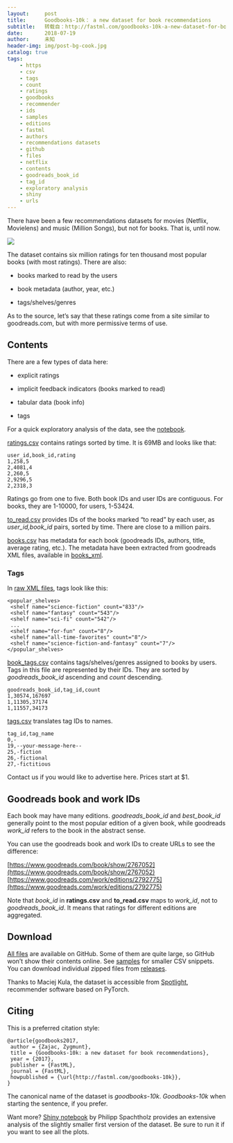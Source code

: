 ```yaml
---
layout:     post
title:      Goodbooks-10k： a new dataset for book recommendations
subtitle:   转载自：http://fastml.com/goodbooks-10k-a-new-dataset-for-book-recommendations/
date:       2018-07-19
author:     未知
header-img: img/post-bg-cook.jpg
catalog: true
tags:
    - https
    - csv
    - tags
    - count
    - ratings
    - goodbooks
    - recommender
    - ids
    - samples
    - editions
    - fastml
    - authors
    - recommendations datasets
    - github
    - files
    - netflix
    - contents
    - goodreads_book_id
    - tag_id
    - exploratory analysis
    - shiny
    - urls
---
```


There have been a few recommendations datasets for movies (Netflix, Movielens) and music (Million Songs), but not for books. That is, until now.










![](http://fastml.com/images/goodbooks.jpg)


The dataset contains six million ratings for ten thousand most popular books (with most ratings). There are also:

- books marked to read by the users

- book metadata (author, year, etc.)

- tags/shelves/genres


As to the source, let’s say that these ratings come from a site similar to goodreads.com, but with more permissive terms of use.

## Contents

There are a few types of data here:

- explicit ratings

- implicit feedback indicators (books marked to read)

- tabular data (book info)

- tags


For a quick exploratory analysis of the data, see the [notebook](https://github.com/zygmuntz/goodbooks-10k/blob/master/quick_look.ipynb).

[ratings.csv](https://github.com/zygmuntz/goodbooks-10k/blob/master/samples/ratings.csv) contains ratings sorted by time. It is 69MB and looks like that:

```
user_id,book_id,rating
1,258,5
2,4081,4
2,260,5
2,9296,5
2,2318,3

```

Ratings go from one to five. Both book IDs and user IDs are contiguous. For books, they are 1-10000, for users, 1-53424.

[to_read.csv](https://github.com/zygmuntz/goodbooks-10k/blob/master/samples/to_read.csv) provides IDs of the books marked “to read” by each user, as *user_id,book_id* pairs, sorted by time. There are close to a million pairs.

[books.csv](https://github.com/zygmuntz/goodbooks-10k/blob/master/samples/books.csv) has metadata for each book (goodreads IDs, authors, title, average rating, etc.). The metadata have been extracted from goodreads XML files, available in [books_xml](https://github.com/zygmuntz/goodbooks-10k/tree/master/books_xml).

### Tags

In [raw XML files](https://github.com/zygmuntz/goodbooks-10k/tree/master/books_xml), tags look like this:

```
<popular_shelves>
 <shelf name="science-fiction" count="833"/>
 <shelf name="fantasy" count="543"/>
 <shelf name="sci-fi" count="542"/>
 ...
 <shelf name="for-fun" count="8"/>
 <shelf name="all-time-favorites" count="8"/>
 <shelf name="science-fiction-and-fantasy" count="7"/> 
</popular_shelves>

```

[book_tags.csv](https://github.com/zygmuntz/goodbooks-10k/blob/master/samples/book_tags.csv) contains tags/shelves/genres assigned to books by users. Tags in this file are represented by their IDs. They are sorted by *goodreads_book_id* ascending and *count* descending.

```
goodreads_book_id,tag_id,count
1,30574,167697
1,11305,37174
1,11557,34173

```

[tags.csv](https://github.com/zygmuntz/goodbooks-10k/blob/master/samples/tags.csv) translates tag IDs to names.

```
tag_id,tag_name
0,-
19,--your-message-here--
25,-fiction
26,-fictional
27,-fictitious

```

Contact us if you would like to advertise here. Prices start at $1.

## Goodreads book and work IDs

Each book may have many editions. *goodreads_book_id* and *best_book_id* generally point to the most popular edition of a given book, while goodreads *work_id* refers to the book in the abstract sense.

You can use the goodreads book and work IDs to create URLs to see the difference:

[https://www.goodreads.com/book/show/2767052](https://www.goodreads.com/book/show/2767052)
[https://www.goodreads.com/work/editions/2792775](https://www.goodreads.com/work/editions/2792775)

Note that *book_id* in **ratings.csv** and **to_read.csv** maps to *work_id*, not to *goodreads_book_id*. It means that ratings for different editions are aggregated.

## Download

[All files](https://github.com/zygmuntz/goodbooks-10k) are available on GitHub. Some of them are quite large, so GitHub won’t show their contents online. See [samples](https://github.com/zygmuntz/goodbooks-10k/tree/master/samples) for smaller CSV snippets. You can download individual zipped files from [releases](https://github.com/zygmuntz/goodbooks-10k/releases).

Thanks to Maciej Kula, the dataset is accessible from [Spotlight](https://maciejkula.github.io/spotlight/datasets/goodbooks.html), recommender software based on PyTorch.

## Citing

This is a preferred citation style:

```
@article{goodbooks2017,
 author = {Zajac, Zygmunt},
 title = {Goodbooks-10k: a new dataset for book recommendations},
 year = {2017},
 publisher = {FastML},
 journal = {FastML},
 howpublished = {\url{http://fastml.com/goodbooks-10k}},
}

```

The canonical name of the dataset is *goodbooks-10k*. *Goodbooks-10k* when starting the sentence, if you prefer.

Want more? [Shiny notebook](https://github.com/zygmuntz/goodbooks-10k/blob/master/contrib/Philipp%20Spachtholz%20-%20Book%20Recommender%20-%20Collaborative%20Filtering%2C%20Shiny.Rmd) by Philipp Spachtholz provides an extensive analysis of the slightly smaller first version of the dataset. Be sure to run it if you want to see all the plots.
